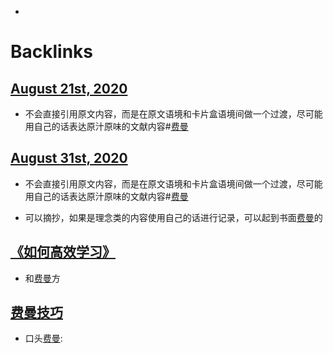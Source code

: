 - 

# Backlinks
## [August 21st, 2020](<August 21st, 2020.md>)
- 不会直接引用原文内容，而是在原文语境和卡片盒语境间做一个过渡，尽可能用自己的话表达原汁原味的文献内容#[费曼](<费曼.md>)

## [August 31st, 2020](<August 31st, 2020.md>)
- 不会直接引用原文内容，而是在原文语境和卡片盒语境间做一个过渡，尽可能用自己的话表达原汁原味的文献内容#[费曼](<费曼.md>)

- 可以摘抄，如果是理念类的内容使用自己的话进行记录，可以起到书面[费曼](<费曼.md>)的

## [《如何高效学习》](<《如何高效学习》.md>)
- 和[费曼](<费曼.md>)方

## [费曼技巧](<费曼技巧.md>)
- 口头[费曼](<费曼.md>):

